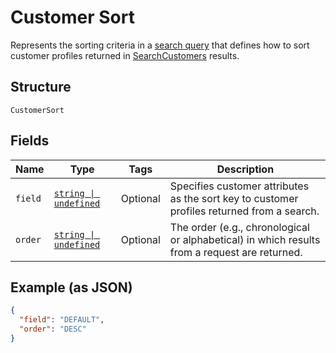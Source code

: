 <!-- Optimized: 2025-10-06 -->
<!-- RPM: 1.6.2.1.1.6.2.1_customer-sort_20251006 -->
<!-- Session: E2E RPM DNA Application -->
<!-- AOM: RND (Reggie & Dro) -->
<!-- COI: TECHNOLOGY -->
<!-- RPM: HIGH -->
<!-- ACTION: BUILD -->


# Customer Sort

Represents the sorting criteria in a [search query](../../doc/models/customer-query.md) that defines how to sort
customer profiles returned in [SearchCustomers](../../doc/api/customers.md#search-customers) results.

## Structure

`CustomerSort`

## Fields

| Name | Type | Tags | Description |
|  --- | --- | --- | --- |
| `field` | [`string \| undefined`](../../doc/models/customer-sort-field.md) | Optional | Specifies customer attributes as the sort key to customer profiles returned from a search. |
| `order` | [`string \| undefined`](../../doc/models/sort-order.md) | Optional | The order (e.g., chronological or alphabetical) in which results from a request are returned. |

## Example (as JSON)

```json
{
  "field": "DEFAULT",
  "order": "DESC"
}
```
